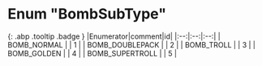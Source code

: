 # Enum "BombSubType"
[ ](#){: .abp .tooltip .badge }
|Enumerator|comment|id|
|:--:|:--:|:--:|
| BOMB_NORMAL |  | 1 |
| BOMB_DOUBLEPACK |  | 2 |
| BOMB_TROLL |  | 3 |
| BOMB_GOLDEN |  | 4 |
| BOMB_SUPERTROLL |  | 5 |